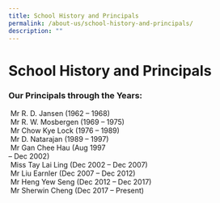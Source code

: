 ```yaml
---
title: School History and Principals
permalink: /about-us/school-history-and-principals/
description: ""
---
```

# School History and Principals

### Our Principals through the Years:

 Mr R. D. Jansen (1962 – 1968)  
 Mr R. W. Mosbergen (1969 – 1975)  
 Mr Chow Kye Lock (1976 – 1989)  
 Mr D. Natarajan (1989 – 1997)  
 Mr Gan Chee Hau (Aug 1997  
– Dec 2002)  
 Miss Tay Lai Ling (Dec 2002 – Dec 2007)  
 Mr Liu Earnler (Dec 2007 – Dec 2012)  
 Mr Heng Yew Seng (Dec 2012 – Dec 2017)  
 Mr Sherwin Cheng (Dec 2017 – Present)
 
 
